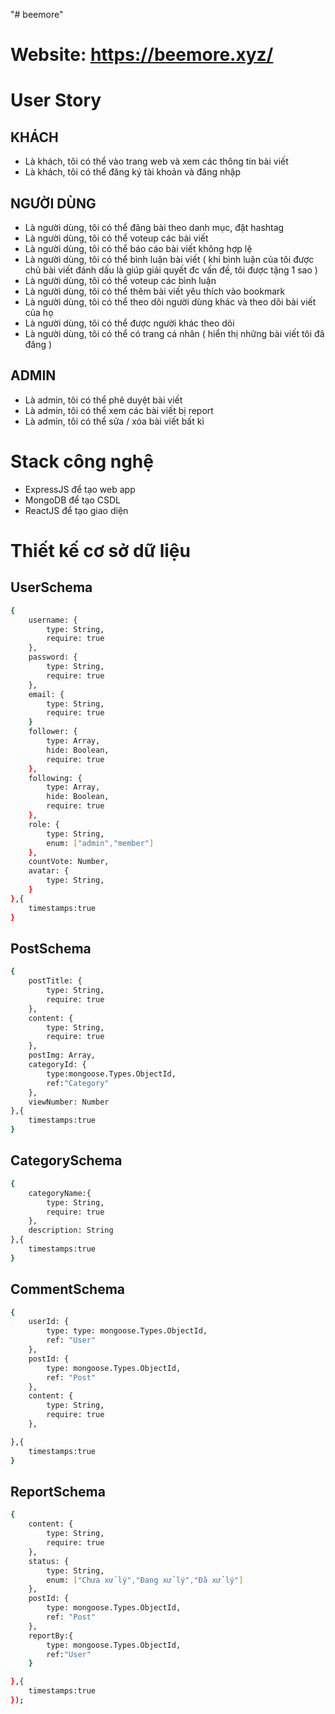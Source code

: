 "# beemore" 
# Website: https://beemore.xyz/

# User Story
## KHÁCH
- Là khách, tôi có thể vào trang web và xem các thông tin bài viết
- Là khách, tôi có thể đăng ký tài khoản và đăng nhập

## NGƯỜI DÙNG
- Là người dùng, tôi có thể đăng bài theo danh mục, đặt hashtag
- Là người dùng, tôi có thể voteup các bài viết
- Là người dùng, tôi có thể báo cáo bài viết không hợp lệ
- Là người dùng, tôi có thể bình luận bài viết ( khi bình luận của tôi được chủ bài viết đánh dấu là giúp giải quyết đc vấn đề, tôi được tặng 1 sao )
- Là người dùng, tôi có thể voteup các bình luận
- Là người dùng, tôi có thể thêm bài viết yêu thích vào bookmark
- Là người dùng, tôi có thể theo dõi người dùng khác và theo dõi bài viết của họ
- Là người dùng, tôi có thể được người khác theo dõi
- Là người dùng, tôi có thể có trang cá nhân ( hiển thị những bài viết tôi đã đăng )

## ADMIN
- Là admin, tôi có thể phê duyệt bài viết
- Là admin, tôi có thể xem các bài viết bị report
- Là admin, tôi có thể sửa / xóa bài viết bất kì

# Stack công nghệ
- ExpressJS để tạo web app
- MongoDB để tạo CSDL
- ReactJS để tạo giao diện

# Thiết kế cơ sở dữ liệu
## UserSchema
```sh
{
    username: {
        type: String,
        require: true
    },
    password: {
        type: String,
        require: true
    },
    email: {
        type: String,
        require: true
    }
    follower: {
        type: Array,
        hide: Boolean,
        require: true
    },
    following: {
        type: Array,
        hide: Boolean,
        require: true
    },
    role: {
        type: String,
        enum: ["admin","member"]
    },
    countVote: Number,
    avatar: {
        type: String,
    }
},{
    timestamps:true
}
```

## PostSchema
```sh
{
    postTitle: {
        type: String,
        require: true
    },
    content: {
        type: String,
        require: true
    },
    postImg: Array,
    categoryId: {
        type:mongoose.Types.ObjectId,
        ref:"Category"
    },
    viewNumber: Number
},{
    timestamps:true
}
```

## CategorySchema
```sh
{
    categoryName:{
        type: String,
        require: true
    },
    description: String
},{
    timestamps:true
}
```
## CommentSchema
```sh
{
    userId: {
        type: type: mongoose.Types.ObjectId,
        ref: "User"
    },
    postId: {
        type: mongoose.Types.ObjectId,
        ref: "Post"
    },
    content: {
        type: String,
        require: true
    },

},{
    timestamps:true
}
```
## ReportSchema
```sh
{
    content: {
        type: String,
        require: true
    },
    status: {
        type: String,
        enum: ["Chưa xử lý","Đang xử lý","Đã xử lý"]
    },
    postId: {
        type: mongoose.Types.ObjectId,
        ref: "Post"
    },
    reportBy:{
        type: mongoose.Types.ObjectId,
        ref:"User"
    }

},{
    timestamps:true
});
```
